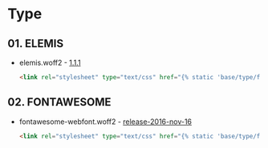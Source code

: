 # Type

## 01. ELEMIS
- elemis.woff2 - [1.1.1](https://github.com/vadikom/smartmenus/releases)
    ```html
	<link rel="stylesheet" type="text/css" href="{% static 'base/type/font-elemis.css' %}" crossorigin="anonymous" />
    ```

## 02. FONTAWESOME
- fontawesome-webfont.woff2 - [release-2016-nov-16](https://github.com/h5p/font-awesome/tags)
    ```html
	<link rel="stylesheet" type="text/css" href="{% static 'base/type/font-awesome.css' %}" crossorigin="anonymous" />
    ```
